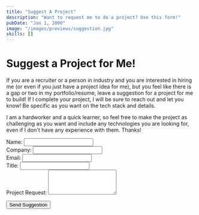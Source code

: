 ```yaml
---
title: "Suggest A Project"
description: "Want to request me to do a project? Use this form!"
pubDate: "Jan 1, 2000"
image: "/images/previews/suggestion.jpg"
skills: []
---
```

# Suggest a Project for Me!

If you are a recruiter or a person in industry and you are interested in hiring me (or even if you just have a project idea for me), but you feel like there is a gap or two in my portfolio/resume, leave a suggestion for a project for me to build! If I complete your project, I will be sure to reach out and let you know! Be specific as you want on the tech stack and details.

I am a hardworker and a quick learner, so feel free to make the project as challenging as you want and include any technologies you are looking for, even if I don't have any experience with them. Thanks!

<form id="suggestion-form" onsubmit="submitForm(event)">
  <label>
    Name:
    <input type="text" name="name" required />
  </label><br>

  <label>
    Company:
    <input type="text" name="company" required />
  </label><br>

  <label>
    Email:
    <input type="text" name="email" required />
  </label><br>

  <label>
    Title:
    <input type="text" name="title" required />
  </label><br>

  <label>
    Project Request:
    <textarea name="request" rows="4" required></textarea>
  </label><br>

  <button type="submit">Send Suggestion</button>
  <p id="response-message" style="margin-top: 10px;"></p>
</form>